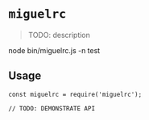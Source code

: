 # `miguelrc`

> TODO: description

node bin/miguelrc.js -n test

## Usage

```
const miguelrc = require('miguelrc');

// TODO: DEMONSTRATE API
```
